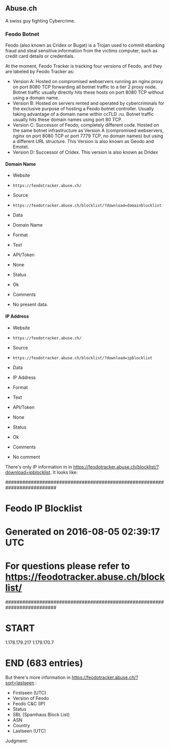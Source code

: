 ## Abuse.ch

A swiss guy fighting Cybercrime.

### Feodo Botnet

Feodo (also known as Cridex or Bugat) is a Trojan used to commit ebanking fraud 
and steal sensitive information from the victims computer, 
such as credit card details or credentials. 

At the moment, Feodo Tracker is tracking four versions of Feodo, 
and they are labeled by Feodo Tracker as:

* Version A: Hosted on compromised webservers running an nginx proxy on port
  8080 TCP forwarding all botnet traffic to a tier 2 proxy node. Botnet traffic
  usually directly hits these hosts on port 8080 TCP without using a domain
  name.
* Version B: Hosted on servers rented and operated by cybercriminals for the
  exclusive purpose of hosting a Feodo botnet controller. Usually taking
  advantage of a domain name within ccTLD .ru. Botnet traffic usually hits these
  domain names using port 80 TCP.
* Version C: Successor of Feodo, completely different code. Hosted on the same
  botnet infrastructure as Version A (compromised webservers, nginx on port 8080
  TCP or port 7779 TCP, no domain names) but using a different URL structure.
  This Version is also known as Geodo and Emotet.
* Version D: Successor of Cridex. This version is also known as Dridex

#### Domain Name
>
* Website
 - `https://feodotracker.abuse.ch/`
* Source
 - `https://feodotracker.abuse.ch/blocklist/?download=domainblocklist`
* Data
 - Domain Name
* Format
 - Text
* API/Token
 - None
* Status
 - Ok
* Comments
 - No present data.

#### IP Address
>
* Website
 - `https://feodotracker.abuse.ch/`
* Source
 - `https://feodotracker.abuse.ch/blocklist/?download=ipblocklist`
* Data
 - IP Address
* Format
 - Text
* API/Token
 - None
* Status
 - Ok
* Comments
 - No comment

There's only IP information in  in https://feodotracker.abuse.ch/blocklist/?download=ipblocklist.
It looks like:


  ##########################################################################
  # Feodo IP Blocklist                                                     #
  # Generated on 2016-08-05 02:39:17 UTC                                   #
  #                                                                        #
  # For questions please refer to https://feodotracker.abuse.ch/blocklist/ #
  ##########################################################################
  # START
  1.178.179.217
  1.179.170.7
  # END (683 entries)


But there's more information in https://feodotracker.abuse.ch/?sort=lastseen :

* Firstseen (UTC)
* Version of Feodo
* Feodo C&C (IP)
* Status
* SBL (Spamhaus Block List) 
* ASN 
* Country 
* Lastseen (UTC)

Judgment:
